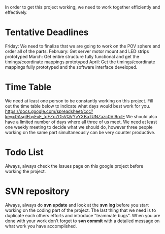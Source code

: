In order to get this project working, we need to work together efficiently and effectively.

# Tentative Deadlines #
Friday:  We need to finalize that we are going to work on the POV sphere and order all of the parts.
February: Get server motor mount and LED strips prototyped
March: Get entire structure fully functional and get the timings/coordinate mappings prototyped
April: Get the timings/coordinate mappings fully prototyped and the software interface developed.

# Time Table #
We need at least one person to be constantly working on this project. Fill out the time table below to indicate what days would best work for you.
https://docs.google.com/spreadsheet/ccc?key=0AsgIFbyExF_tdFZoZG5VQVYyYXBaTUNZazc0Vl9rclE
We should also have a limited number of days where all three of us meet.  We need at least one weekly meeting to decide what we should do, however three people working on the same part simultaneously can be very counter productive.

# Todo List #
Always, always check the Issues page on this google project before working the project.

# SVN repository #
Always, always do **svn update** and look at the **svn log** before you start working on the coding part of the project.  The last thing that we need is to duplicate each others efforts and introduce "teammate bugs".  When you are done with your work don't forget to **svn commit** with a detailed message on what work you have accomplished.